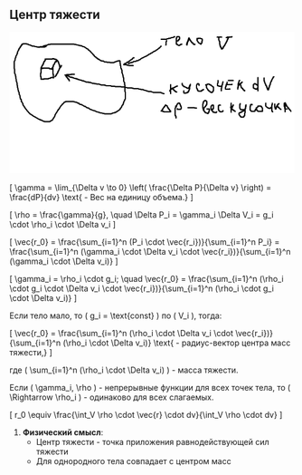 ## Центр тяжести

![alt text](9.png)

\[
\gamma = \lim_{\Delta v \to 0} \left( \frac{\Delta P}{\Delta v} \right) = \frac{dP}{dv} \text{ - Вес на единицу объема.}
\]

\[
\rho = \frac{\gamma}{g}, \quad \Delta P_i = \gamma_i \Delta V_i = g_i \cdot \rho_i \cdot \Delta v_i
\]

\[
\vec{r_0} = \frac{\sum_{i=1}^n (P_i \cdot \vec{r_i})}{\sum_{i=1}^n P_i} = \frac{\sum_{i=1}^n (\gamma_i \cdot \Delta v_i \cdot \vec{r_i})}{\sum_{i=1}^n (\gamma_i \cdot \Delta v_i)}
\]

\[
\gamma_i = \rho_i \cdot g_i; \quad \vec{r_0} = \frac{\sum_{i=1}^n (\rho_i \cdot g_i \cdot \Delta v_i \cdot \vec{r_i})}{\sum_{i=1}^n (\rho_i \cdot g_i \cdot \Delta v_i)}
\]

Если тело мало, то \( g_i = \text{const} \) по \( V_i \), тогда:

\[
\vec{r_0} = \frac{\sum_{i=1}^n (\rho_i \cdot \Delta v_i \cdot \vec{r_i})}{\sum_{i=1}^n (\rho_i \cdot \Delta v_i)} \text{ - радиус-вектор центра масс тяжести,}
\]

где \( \sum_{i=1}^n (\rho_i \cdot \Delta v_i) \) - масса тяжести.

Если \( \gamma_i, \rho \) - непрерывные функции для всех точек тела, то \( \Rightarrow \rho_i \) - одинаково для всех слагаемых.

\[
r_0 \equiv \frac{\int_V \rho \cdot \vec{r} \cdot dv}{\int_V \rho \cdot dv}
\]

1. **Физический смысл**:
   - Центр тяжести - точка приложения равнодействующей сил тяжести
   - Для однородного тела совпадает с центром масс

